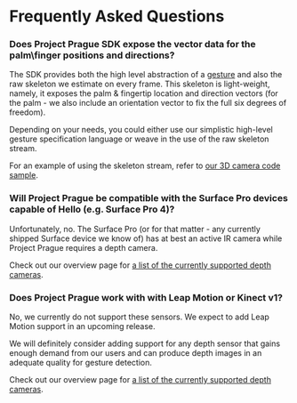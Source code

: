 # Frequently Asked Questions

### **Does Project Prague SDK expose the vector data for the palm\finger positions and directions?**

The SDK provides both the high level abstraction of a [gesture](index.md#gesture) and also the raw skeleton we estimate on every frame. This skeleton is light-weight, namely, it exposes the palm & fingertip location and direction vectors (for the palm  - we also include an orientation vector to fix the full six degrees of freedom).

Depending on your needs, you could either use our simplistic high-level gesture specification language or weave in the use of the raw skeleton stream.

For an example of using the skeleton stream, refer to [our 3D camera code sample](https://github.com/Microsoft/Gestures-Samples/tree/master/Camera3D).

### **Will Project Prague be compatible with the Surface Pro devices capable of Hello (e.g. Surface Pro 4)?**

Unfortunately, no. The Surface Pro (or for that matter - any currently shipped Surface device we know of) has at best an active IR camera while Project Prague requires a depth camera.

Check out our overview page for [a list of the currently supported depth cameras](index.md#supported-depth-cameras).

### **Does Project Prague work with with Leap Motion or Kinect v1?**

No, we currently do not support these sensors. We expect to add Leap Motion support in an upcoming release.

We will definitely consider adding support for any depth sensor that gains enough demand from our users and can produce depth images in an adequate quality for gesture detection.

Check out our overview page for [a list of the currently supported depth cameras](index.md#supported-depth-cameras).